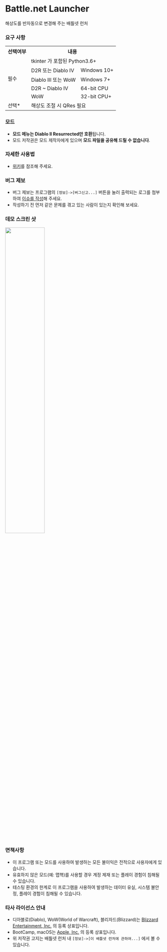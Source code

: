 # Battle.net Launcher
해상도를 반자동으로 변경해 주는 배틀넷 런처

### 요구 사항
<table>
  <tr>
    <th>선택여부</th>
    <th colspan="2">내용</th>
  </tr>
  <tr>
    <td rowspan="5">필수</td>
    <td colspan="2">tkinter 가 포함된 Python3.6+</td>
  </tr>
  <tr>
    <td>D2R 또는 Diablo IV</td>
    <td>Windows 10+</td>
  </tr>
  <tr>
    <td>Diablo III 또는 WoW</td>
    <td>Windows 7+</td>
  </tr>
  <tr>
    <td>D2R ~ Diablo IV</td>
    <td>64-bit CPU</td>
  </tr>
  <tr>
    <td>WoW</td>
    <td>32-bit CPU+</td>
  </tr>
  <tr>
    <td>선택*</td>
    <td colspan="2">해상도 조절 시 QRes 필요</td>
  </tr>
</table>

### 모드
- **모드 메뉴는 Diablo II Resurrected만 호환**됩니다.
- 모드 저작권은 모드 제작자에게 있으며 **모드 파일을 공유해 드릴 수 없습니다**.

### 자세한 사용법
- [위키](https://github.com/HyeongminKim/DiabloLauncher/wiki)를 참조해 주세요.

### 버그 제보
- 버그 제보는 프로그램의 `[정보]->[버그신고...]` 버튼을 눌러 출력되는 로그를 첨부하여 [이슈를 작성](https://github.com/HyeongminKim/DiabloLauncher/issues)해 주세요.
- 작성하기 전 먼저 같은 문제를 겪고 있는 사람이 있는지 확인해 보세요.

### 데모 스크린 샷
<img src="https://user-images.githubusercontent.com/25660580/228509742-31a8d08f-81e5-4b6a-a781-21ffd3f26e2e.png" width="50%" height="50%">

### 면책사항
- 이 프로그램 또는 모드를 사용하여 발생하는 모든 불이익은 전적으로 사용자에게 있습니다.
- 유효하지 않은 모드(예: 맵핵)를 사용할 경우 계정 제재 또는 플레이 경험이 침해될 수 있습니다.
- 테스팅 환경의 한계로 이 프로그램을 사용하여 발생하는 데이터 유실, 시스템 불안정, 플레이 경험이 침해될 수 있습니다.

### 타사 라이선스 안내
- 디아블로(Diablo), WoW(World of Warcraft), 블리자드(Blizzard)는 [Blizzard Entertainment, Inc.](https://www.blizzard.com/en-us/legal/9c9cb70b-d1ed-4e17-998a-16c6df46be7b/copyright-notices) 의 등록 상표입니다.
- BootCamp, macOS는 [Apple, Inc.](https://www.apple.com/kr/legal/intellectual-property/guidelinesfor3rdparties.html) 의 등록 상표입니다.
- 위 저작권 고지는 배틀넷 런처 내 `[정보]->[이 배틀넷 런처에 관하여...]` 에서 볼 수 있습니다.
